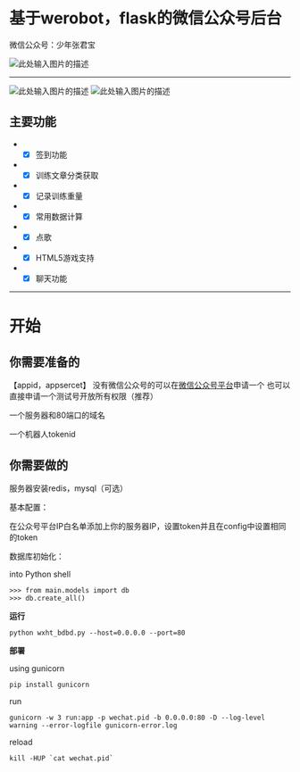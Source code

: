 # 基于werobot，flask的微信公众号后台
微信公众号：少年张君宝

![此处输入图片的描述][1]

---
![此处输入图片的描述][2]
![此处输入图片的描述][3]

## 主要功能

- - [x] 签到功能
- - [x] 训练文章分类获取
- - [x] 记录训练重量
- - [x] 常用数据计算
- - [x] 点歌
- - [x] HTML5游戏支持
- - [x] 聊天功能

---

# **开始**

## 你需要准备的

【appid，appsercet】
没有微信公众号的可以在[微信公众号平台][4]申请一个
也可以直接申请一个测试号开放所有权限（推荐）

一个服务器和80端口的域名

一个机器人tokenid


## 你需要做的


服务器安装redis，mysql（可选）


基本配置：


在公众号平台IP白名单添加上你的服务器IP，设置token并且在config中设置相同的token


数据库初始化：

into Python shell

    >>> from main.models import db
    >>> db.create_all()

**运行**

    python wxht_bdbd.py --host=0.0.0.0 --port=80

**部署**

using gunicorn

    pip install gunicorn

run

    gunicorn -w 3 run:app -p wechat.pid -b 0.0.0.0:80 -D --log-level warning --error-logfile gunicorn-error.log

reload

    kill -HUP `cat wechat.pid`


  [1]: http://oyvgzaycw.bkt.clouddn.com/qrcode_for_gh_11e9b0330a02_258.jpg
  [2]: http://oyvgzaycw.bkt.clouddn.com/%E5%BE%AE%E4%BF%A1%E5%9B%BE%E7%89%87_20180215100450.png?imageMogr2/thumbnail/!50p
  [3]: http://oyvgzaycw.bkt.clouddn.com/collage.jpg
  [4]: https://mp.weixin.qq.com
